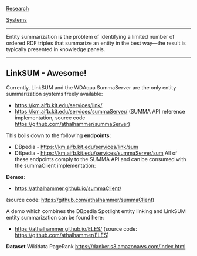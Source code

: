 [Research](./index)

[Systems](./systems)

___
Entity summarization is the problem of identifying a limited number of ordered RDF triples that summarize an entity in the best way—the result is typically presented in knowledge panels.

___


## LinkSUM - Awesome!
Currently, LinkSUM and the WDAqua SummaServer are the only entity summarization systems freely available:

* <https://km.aifb.kit.edu/services/link/>
* <https://km.aifb.kit.edu/services/summaServer/> (SUMMA API reference implementation, source code <https://github.com/athalhammer/summaServer>)

This boils down to the following **endpoints**:
* DBpedia - <https://km.aifb.kit.edu/services/link/sum>
* DBpedia - <https://km.aifb.kit.edu/services/summaServer/sum>
All of these endpoints comply to the SUMMA API and can be consumed with the summaClient implementation:

**Demos**: 
* <https://athalhammer.github.io/summaClient/>

(source code: <https://github.com/athalhammer/summaClient>)

A demo which combines the DBpedia Spotlight entity linking and LinkSUM entity summarization can be found here:
* <https://athalhammer.github.io/ELES/> (source code: <https://github.com/athalhammer/ELES>)

**Dataset**
Wikidata PageRank <https://danker.s3.amazonaws.com/index.html>
